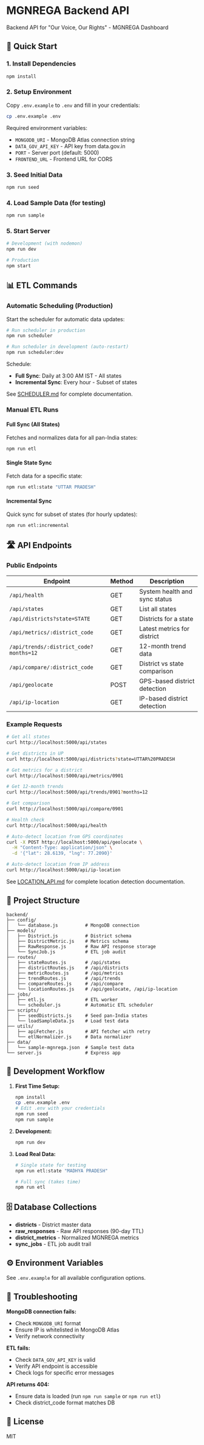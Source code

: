 # MGNREGA Backend API

Backend API for "Our Voice, Our Rights" - MGNREGA Dashboard

## 🚀 Quick Start

### 1. Install Dependencies
```bash
npm install
```

### 2. Setup Environment
Copy `.env.example` to `.env` and fill in your credentials:
```bash
cp .env.example .env
```

Required environment variables:
- `MONGODB_URI` - MongoDB Atlas connection string
- `DATA_GOV_API_KEY` - API key from data.gov.in
- `PORT` - Server port (default: 5000)
- `FRONTEND_URL` - Frontend URL for CORS

### 3. Seed Initial Data
```bash
npm run seed
```

### 4. Load Sample Data (for testing)
```bash
npm run sample
```

### 5. Start Server
```bash
# Development (with nodemon)
npm run dev

# Production
npm start
```

## 📊 ETL Commands

### Automatic Scheduling (Production)
Start the scheduler for automatic data updates:
```bash
# Run scheduler in production
npm run scheduler

# Run scheduler in development (auto-restart)
npm run scheduler:dev
```

Schedule:
- **Full Sync**: Daily at 3:00 AM IST - All states
- **Incremental Sync**: Every hour - Subset of states

See [SCHEDULER.md](./SCHEDULER.md) for complete documentation.

### Manual ETL Runs

#### Full Sync (All States)
Fetches and normalizes data for all pan-India states:
```bash
npm run etl
```

#### Single State Sync
Fetch data for a specific state:
```bash
npm run etl:state "UTTAR PRADESH"
```

#### Incremental Sync
Quick sync for subset of states (for hourly updates):
```bash
npm run etl:incremental
```

## 🛣️ API Endpoints

### Public Endpoints

| Endpoint | Method | Description |
|----------|--------|-------------|
| `/api/health` | GET | System health and sync status |
| `/api/states` | GET | List all states |
| `/api/districts?state=STATE` | GET | Districts for a state |
| `/api/metrics/:district_code` | GET | Latest metrics for district |
| `/api/trends/:district_code?months=12` | GET | 12-month trend data |
| `/api/compare/:district_code` | GET | District vs state comparison |
| `/api/geolocate` | POST | GPS-based district detection |
| `/api/ip-location` | GET | IP-based district detection |

### Example Requests

```bash
# Get all states
curl http://localhost:5000/api/states

# Get districts in UP
curl http://localhost:5000/api/districts?state=UTTAR%20PRADESH

# Get metrics for a district
curl http://localhost:5000/api/metrics/0901

# Get 12-month trends
curl http://localhost:5000/api/trends/0901?months=12

# Get comparison
curl http://localhost:5000/api/compare/0901

# Health check
curl http://localhost:5000/api/health

# Auto-detect location from GPS coordinates
curl -X POST http://localhost:5000/api/geolocate \
  -H "Content-Type: application/json" \
  -d '{"lat": 28.6139, "lng": 77.2090}'

# Auto-detect location from IP address
curl http://localhost:5000/api/ip-location
```

See [LOCATION_API.md](./LOCATION_API.md) for complete location detection documentation.

## 📁 Project Structure

```
backend/
├── config/
│   └── database.js          # MongoDB connection
├── models/
│   ├── District.js          # District schema
│   ├── DistrictMetric.js    # Metrics schema
│   ├── RawResponse.js       # Raw API response storage
│   └── SyncJob.js           # ETL job audit
├── routes/
│   ├── stateRoutes.js       # /api/states
│   ├── districtRoutes.js    # /api/districts
│   ├── metricRoutes.js      # /api/metrics
│   ├── trendRoutes.js       # /api/trends
│   ├── compareRoutes.js     # /api/compare
│   └── locationRoutes.js    # /api/geolocate, /api/ip-location
├── jobs/
│   ├── etl.js               # ETL worker
│   └── scheduler.js         # Automatic ETL scheduler
├── scripts/
│   ├── seedDistricts.js     # Seed pan-India states
│   └── loadSampleData.js    # Load test data
├── utils/
│   ├── apiFetcher.js        # API fetcher with retry
│   └── etlNormalizer.js     # Data normalizer
├── data/
│   └── sample-mgnrega.json  # Sample test data
└── server.js                # Express app
```

## 🔧 Development Workflow

1. **First Time Setup:**
   ```bash
   npm install
   cp .env.example .env
   # Edit .env with your credentials
   npm run seed
   npm run sample
   ```

2. **Development:**
   ```bash
   npm run dev
   ```

3. **Load Real Data:**
   ```bash
   # Single state for testing
   npm run etl:state "MADHYA PRADESH"
   
   # Full sync (takes time)
   npm run etl
   ```

## 🗄️ Database Collections

- **districts** - District master data
- **raw_responses** - Raw API responses (90-day TTL)
- **district_metrics** - Normalized MGNREGA metrics
- **sync_jobs** - ETL job audit trail

## ⚙️ Environment Variables

See `.env.example` for all available configuration options.

## 🐛 Troubleshooting

**MongoDB connection fails:**
- Check `MONGODB_URI` format
- Ensure IP is whitelisted in MongoDB Atlas
- Verify network connectivity

**ETL fails:**
- Check `DATA_GOV_API_KEY` is valid
- Verify API endpoint is accessible
- Check logs for specific error messages

**API returns 404:**
- Ensure data is loaded (run `npm run sample` or `npm run etl`)
- Check district_code format matches DB

## 📝 License

MIT
